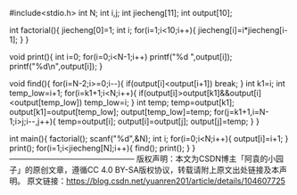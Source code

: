 #include<stdio.h>
int N;
int i,j;
int jiecheng[11];
int output[10];

int factorial(){
    jiecheng[0]=1;
    int i;
    for(i=1;i<10;i++){
        jiecheng[i]=i*jiecheng[i-1];
    }
}

void print(){
    int i=0;
    for(i=0;i<N-1;i++)
        printf("%d ",output[i]);
    printf("%d\n",output[i]);
}

void find(){
    for(i=N-2;i>=0;i--){
        if(output[i]<output[i+1])
            break;
    }
    int k1=i;
    int temp_low=i+1;
    for(i=k1+1;i<N;i++){
        if(output[i]>output[k1]&&output[i]<output[temp_low])
            temp_low=i;
    }
    int temp;
    temp=output[k1];
    output[k1]=output[temp_low];
    output[temp_low]=temp;
    for(j=k1+1,i=N-1;i>j;i--,j++){
        temp=output[i];
        output[i]=output[j];
        output[j]=temp;
    }
}

int main(){
    factorial();
    scanf("%d",&N);
    int i;
    for(i=0;i<N;i++){
        output[i]=i+1;
    }
    print();
    for(i=1;i<jiecheng[N];i++){
        find();
        print();
    }
}
————————————————
版权声明：本文为CSDN博主「阿袁的小园子」的原创文章，遵循CC 4.0 BY-SA版权协议，转载请附上原文出处链接及本声明。
原文链接：https://blog.csdn.net/yuanren201/article/details/104607725

